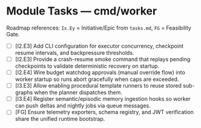 # Module Tasks — cmd/worker

Roadmap references: `Ix.Ey` = Initiative/Epic from `tasks.md`, `FG` = Feasibility Gate.

- [ ] [I2.E3] Add CLI configuration for executor concurrency, checkpoint resume intervals, and backpressure thresholds.
- [ ] [I2.E3] Provide a crash-resume smoke command that replays pending checkpoints to validate deterministic recovery on startup.
- [ ] [I2.E4] Wire budget watchdog approvals (manual override flow) into worker startup so runs abort gracefully when caps are exceeded.
- [ ] [I3.E3] Allow enabling procedural template runners to reuse stored sub-graphs when the planner dispatches them.
- [ ] [I3.E4] Register semantic/episodic memory ingestion hooks so worker can push deltas and nightly jobs via queue messages.
- [ ] [FG] Ensure telemetry exporters, schema registry, and JWT verification share the unified runtime bootstrap.
